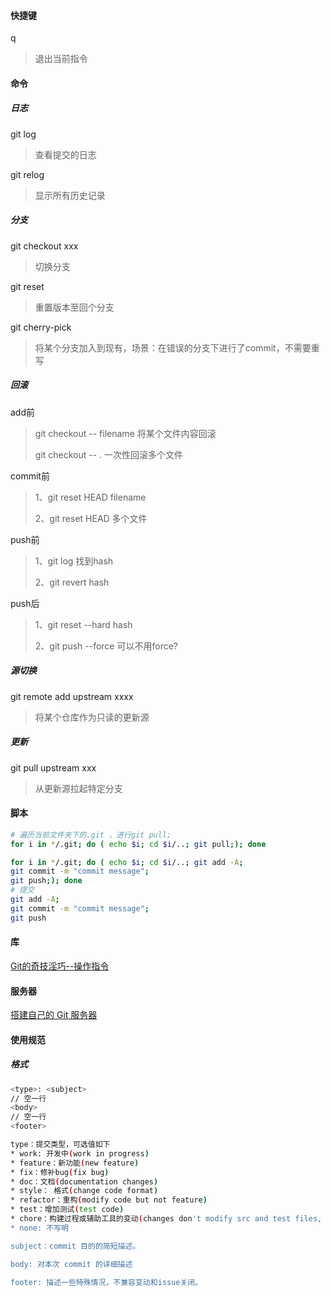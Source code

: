 #### 快捷键

q

> 退出当前指令





#### 命令

##### 日志

git log 

> 查看提交的日志



git relog

> 显示所有历史记录



##### 分支

git checkout xxx

> 切换分支



git reset

> 重置版本至回个分支



git cherry-pick

> 将某个分支加入到现有，场景：在错误的分支下进行了commit，不需要重写





##### 回滚

add前

> git checkout -- filename 将某个文件内容回滚
>
> git checkout -- .     一次性回滚多个文件



commit前

> 1、git reset HEAD filename
>
> 2、git reset HEAD 多个文件



push前

> 1、git log 找到hash
>
> 2、git revert hash 



push后

> 1、git reset --hard hash
>
> 2、git push --force  可以不用force?



##### 源切换

git remote add upstream xxxx

> 将某个仓库作为只读的更新源



##### 更新

git pull upstream xxx

> 从更新源拉起特定分支

#### 脚本

```bash
# 遍历当前文件夹下的.git ，进行git pull;
for i in */.git; do ( echo $i; cd $i/..; git pull;); done

for i in */.git; do ( echo $i; cd $i/..; git add -A; 
git commit -m "commit message"; 
git push;); done
# 提交
git add -A; 
git commit -m "commit message"; 
git push
```



#### 库

[Git的奇技淫巧--操作指令](https://github.com/521xueweihan/git-tips)



#### 服务器

[搭建自己的 Git 服务器](https://www.aneasystone.com/archives/2018/12/build-your-own-git-server.html#at)



#### 使用规范

##### 格式

```bash
<type>: <subject>
// 空一行
<body>
// 空一行
<footer>

type：提交类型，可选值如下
* work: 开发中(work in progress)
* feature：新功能(new feature)
* fix：修补bug(fix bug)
* doc：文档(documentation changes)
* style： 格式(change code format)
* refactor：重构(modify code but not feature)
* test：增加测试(test code)
* chore：构建过程或辅助工具的变动(changes don't modify src and test files, only config or tasks)
* none: 不写明

subject：commit 目的的简短描述。

body: 对本次 commit 的详细描述

footer: 描述一些特殊情况，不兼容变动和issue关闭。
```



